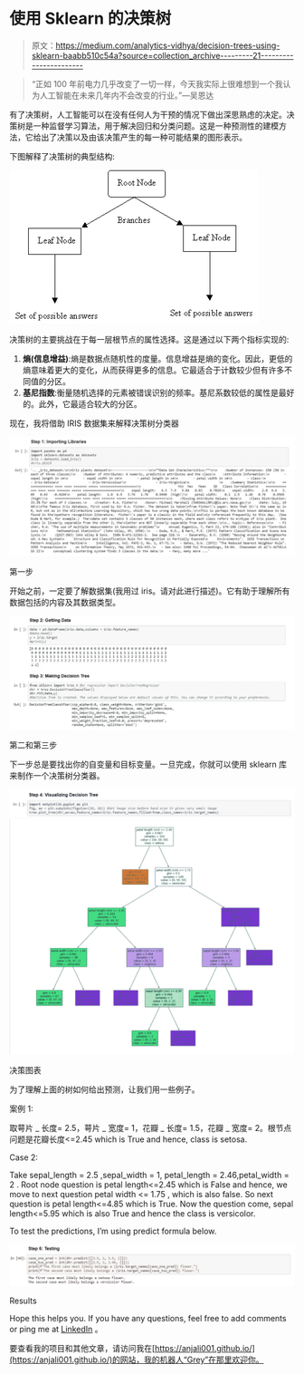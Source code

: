 # 使用 Sklearn 的决策树

> 原文：<https://medium.com/analytics-vidhya/decision-trees-using-sklearn-baabb510c54a?source=collection_archive---------21----------------------->

> “正如 100 年前电力几乎改变了一切一样，今天我实际上很难想到一个我认为人工智能在未来几年内不会改变的行业。”—吴恩达

有了决策树，人工智能可以在没有任何人为干预的情况下做出深思熟虑的决定。决策树是一种监督学习算法，用于解决回归和分类问题。这是一种预测性的建模方法，它给出了决策以及由该决策产生的每一种可能结果的图形表示。

下图解释了决策树的典型结构:

![](img/33670f45237322d2e7e97f7e0553b218.png)

决策树的主要挑战在于每一层根节点的属性选择。这是通过以下两个指标实现的:

1.  **熵(信息增益)**:熵是数据点随机性的度量。信息增益是熵的变化。因此，更低的熵意味着更大的变化，从而获得更多的信息。它最适合于计数较少但有许多不同值的分区。
2.  **基尼指数**:衡量随机选择的元素被错误识别的频率。基尼系数较低的属性是最好的。此外，它最适合较大的分区。

现在，我将借助 IRIS 数据集来解释决策树分类器

![](img/c72e0a3e6d63774ca8f3045ebc091cc0.png)

第一步

开始之前，一定要了解数据集(我用过 iris。请对此进行描述)。它有助于理解所有数据包括的内容及其数据类型。

![](img/38f46f1285f85d7c19f6e44cb710e04b.png)

第二和第三步

下一步总是要找出你的自变量和目标变量。一旦完成，你就可以使用 sklearn 库来制作一个决策树分类器。

![](img/dc802362db07abe4e0716f0c8f97f012.png)![](img/234b9490b33b918d7ccbd6950926dfa0.png)

决策图表

为了理解上面的树如何给出预测，让我们用一些例子。

案例 1:

取萼片 _ 长度= 2.5，萼片 _ 宽度= 1，花瓣 _ 长度= 1.5，花瓣 _ 宽度= 2。根节点问题是花瓣长度<=2.45 which is True and hence, class is setosa.

Case 2:

Take sepal_length = 2.5 ,sepal_width = 1, petal_length = 2.46,petal_width = 2 . Root node question is petal length<=2.45 which is False and hence, we move to next question petal width <= 1.75 , which is also false. So next question is petal length<=4.85 which is True. Now the question come, sepal length<=5.95 which is also True and hence the class is versicolor.

To test the predictions, I’m using predict formula below.

![](img/eb8cfa9ae1a4b981e9bb099c5e55f7bd.png)

Results

Hope this helps you. If you have any questions, feel free to add comments or ping me at [LinkedIn](http://www.linkedin.com/in/anjali-pal-24246214a) 。

要查看我的项目和其他文章，请访问我在[https://anjali001.github.io/](https://anjali001.github.io/)的网站，我的机器人“Grey”在那里欢迎你。